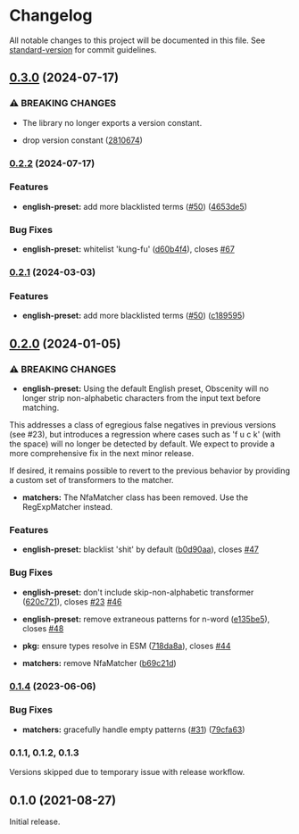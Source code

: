 # Changelog

All notable changes to this project will be documented in this file. See [standard-version](https://github.com/conventional-changelog/standard-version) for commit guidelines.

## [0.3.0](https://github.com/jo3-l/obscenity/compare/v0.2.2...v0.3.0) (2024-07-17)


### ⚠ BREAKING CHANGES

* The library no longer exports a version constant.

* drop version constant ([2810674](https://github.com/jo3-l/obscenity/commit/2810674de20d82d7372c617d2e8ef76e911f27ad))

### [0.2.2](https://github.com/jo3-l/obscenity/compare/v0.2.1...v0.2.2) (2024-07-17)


### Features

* **english-preset:** add more blacklisted terms ([#50](https://github.com/jo3-l/obscenity/issues/50)) ([4653de5](https://github.com/jo3-l/obscenity/commit/4653de51e63bd3457daca57316c2b2c851752072))


### Bug Fixes

* **english-preset:** whitelist 'kung-fu' ([d60b4f4](https://github.com/jo3-l/obscenity/commit/d60b4f4b766592785ba7c9c51d6d0607c5f26c57)), closes [#67](https://github.com/jo3-l/obscenity/issues/67)

### [0.2.1](https://github.com/jo3-l/obscenity/compare/v0.2.0...v0.2.1) (2024-03-03)


### Features

* **english-preset:** add more blacklisted terms ([#50](https://github.com/jo3-l/obscenity/issues/50)) ([c189595](https://github.com/jo3-l/obscenity/commit/c189595b09554899aeead3dd070d36f8f3269150))

## [0.2.0](https://github.com/jo3-l/obscenity/compare/v0.1.4...v0.2.0) (2024-01-05)


### ⚠ BREAKING CHANGES

* **english-preset:** Using the default English preset, Obscenity will no longer strip non-alphabetic characters from the input text before matching.

This addresses a class of egregious false negatives in previous versions (see #23), but introduces a regression where cases such as 'f u c k' (with the space) will no longer be detected by default. We expect to provide a more comprehensive fix in the next minor release.

If desired, it remains possible to revert to the previous behavior by providing a custom set of transformers to the matcher.
* **matchers:** The NfaMatcher class has been removed. Use the RegExpMatcher instead.

### Features

* **english-preset:** blacklist 'shit' by default ([b0d90aa](https://github.com/jo3-l/obscenity/commit/b0d90aa4b7dd6d15a2105490f1d2b0c87e58bdcf)), closes [#47](https://github.com/jo3-l/obscenity/issues/47)


### Bug Fixes

* **english-preset:** don't include skip-non-alphabetic transformer ([620c721](https://github.com/jo3-l/obscenity/commit/620c721662c3ddd8d8ca8838861b9c4ba3ea66e7)), closes [#23](https://github.com/jo3-l/obscenity/issues/23) [#46](https://github.com/jo3-l/obscenity/issues/46)
* **english-preset:** remove extraneous patterns for n-word ([e135be5](https://github.com/jo3-l/obscenity/commit/e135be58510149db9b678801a2e6e3468b3bd4bb)), closes [#48](https://github.com/jo3-l/obscenity/issues/48)
* **pkg:** ensure types resolve in ESM ([718da8a](https://github.com/jo3-l/obscenity/commit/718da8a7399c0dcf948fbe8041714ad6d61c9f73)), closes [#44](https://github.com/jo3-l/obscenity/issues/44)


* **matchers:** remove NfaMatcher ([b69c21d](https://github.com/jo3-l/obscenity/commit/b69c21d178ac5e3270fd35d2b876263045a67d81))

### [0.1.4](https://github.com/jo3-l/obscenity/compare/v0.1.1...v0.1.4) (2023-06-06)

### Bug Fixes

- **matchers:** gracefully handle empty patterns ([#31](https://github.com/jo3-l/obscenity/issues/31)) ([79cfa63](https://github.com/jo3-l/obscenity/commit/79cfa630c964be79d1dc16eb0e5d65af4d68e7ab))

### 0.1.1, 0.1.2, 0.1.3

Versions skipped due to temporary issue with release workflow.

## 0.1.0 (2021-08-27)

Initial release.
